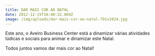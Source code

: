 ```yaml
---
title: DAR MAIS COR AO NATAL
date: 2012-12-15T16:40:32.869Z
image: /img/uploads/dar-mais-cor-ao-natal-791x1024.jpg
---
```

Este ano, o Aveiro Business Center está a dinamizar várias atividades lúdicas e sociais para animar e dinamizar este Natal.



Todos juntos vamos dar mais cor ao Natal!
